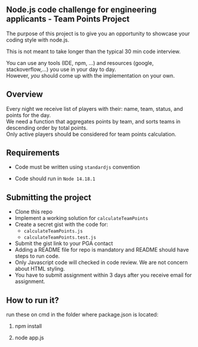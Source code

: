 ## Node.js code challenge for engineering applicants - Team Points Project

The purpose of this project is to give you an opportunity to showcase your
coding style with node.js.

This is not meant to take longer than the typical 30 min code interview.

You can use any tools (IDE, npm, ...) and resources (google, stackoverflow,...) you use in your day to day.   
However, _you_ should come up with the implementation on your own.

## Overview

Every night we receive list of players with their: name, team, status, and points for the day.  
We need a function that aggregates points by team, and sorts teams in descending order by total points.  
Only active players should be considered for team points calculation.

## Requirements

* Code must be written using `standardjs` convention

* Code should run in `Node 14.18.1`

## Submitting the project
 * Clone this repo
 * Implement a working solution for `calculateTeamPoints`
 * Create a secret gist with the code for:
    * `calculateTeamPoints.js`
    * `calculateTeamPoints.test.js`
 * Submit the gist link to your PGA contact
 * Adding a README file for repo is mandatory and README should have steps to run code.
 * Only Javascript code will checked in code review. We are not concern about HTML styling.
 * You have to submit assignment within 3 days after you receive email for assignment.


## How to run it?
run these on cmd in the folder where package.json is located:

1. npm install

2. node app.js